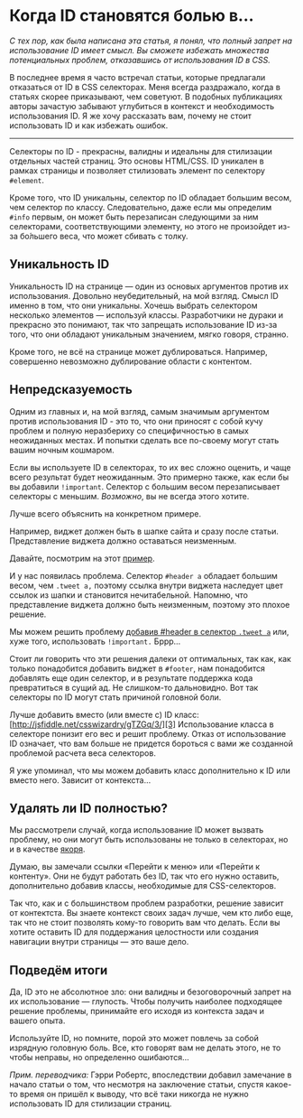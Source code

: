 Когда ID становятся болью в…
================================================================================

*С тех пор, как была написана эта статья, я понял, что полный запрет на
использование ID имеет смысл. Вы сможете избежать множества потенциальных
проблем, отказавшись от использования ID в CSS.*

В последнее время я часто встречал статьи, которые предлагали отказаться от ID
в CSS селекторах. Меня всегда раздражало, когда в статьях скорее приказывают,
чем советуют. В подобных публикациях авторы зачастую забывают углубиться в
контекст и необходимость использования ID. Я же хочу рассказать вам, почему не
стоит использовать ID и как избежать ошибок.

---

Cелекторы по ID - прекрасны, валидны и идеальны для стилизации отдельных частей
страниц. Это основы HTML/CSS. ID уникален в рамках страницы и позволяет
стилизовать элемент по селектору `#element`.

Кроме того, что ID уникальны, селектор по ID обладает большим весом,
чем селектор по классу. Следовательно, даже если мы определим `#info` первым,
он может быть перезаписан следующими за ним селекторами, соответствующими элементу,
но этого не произойдет из-за бо́льшего веса, что может сбивать с толку.

## Уникальность ID ##

Уникальность ID на странице — один из основых аргументов против их использования.
Довольно неубедительный, на мой взгляд. Смысл ID именно в том, что они уникальны.
Хочешь выбрать селектором несколько элементов — используй классы. Разработчики не
дураки и прекрасно это понимают, так что запрещать использование ID из-за того, что
они обладают уникальным значением, мягко говоря, странно.

Кроме того, не всё на странице может дублироваться. Например, совершенно невозможно
дублирование области с контентом.

## Непредсказуемость ##

Одним из главных и, на мой взгляд, самым значимым аргументом против использования
ID - это то, что они приносят с собой кучу проблем и полную неразбериху со специфичностью
в самых неожиданных местах. И попытки сделать все по-своему могут стать вашим
ночным кошмаром.

Если вы используете ID в селекторах, то их вес сложно оценить, и чаще всего
результат будет неожиданным. Это примерно также, как если бы вы добавили `!important`.
Селектор с большим весом перезаписывает селекторы с меньшим. *Возможно*, вы не всегда этого хотите.

Лучше всего объяснить на конкретном примере.

Например, виджет должен быть в шапке сайта и сразу после статьи. Представление виджета
должно оставаться неизменным.

Давайте, посмотрим на этот [пример][1].

И у нас появилась проблема. Селектор `#header a` обладает большим весом, чем `.tweet a,`
поэтому ссылка внутри виджета наследует цвет ссылок из шапки и становится нечитабельной.
Напомню, что представление виджета должно быть неизменным, поэтому это плохое решение.

Мы можем решить проблему [добавив #header в селектор `.tweet a`][2] или, хуже того,
использовать `!important.` Бррр…

Стоит ли говорить что эти решения далеки от оптимальных, так как, как только понадобится
добавить виджет в `#footer`, нам понадобится добавлять еще один селектор, и в результате
поддержка кода превратиться в сущий ад. Не слишком-то дальновидно. Вот так селекторы по
ID могут стать причиной головной боли.

Лучше добавить вместо (или вместе с) ID класс: [http://jsfiddle.net/csswizardry/gTZGq/3/][3]
Использование класса в селекторе понизит его вес и решит проблему. Отказ от
использование ID означает, что вам больше не придется бороться с вами же
созданной проблемой расчета веса селекторов.

Я уже упоминал, что мы можем добавить класс дополнительно к ID или вместо него. Зависит
от контекста…

## Удалять ли ID полностью? ##

Мы рассмотрели случай, когда использование ID может вызвать проблему, но они могут быть использованы не только в селекторах, но и в качестве [якоря][4].

Думаю, вы замечали ссылки «Перейти к меню» или «Перейти к контенту». Они не будут
работать без ID, так что его нужно оставить, дополнительно добавив классы, необходимые
для CSS-селекторов.

Так что, как и с большинством проблем разработки, решение зависит от контектста.
Вы знаете контекст своих задач лучше, чем кто либо еще, так что не стоит позволять
кому-то говорить вам что делать. Если вы хотите оставить ID для поддержания целостности
или создания навигации внутри страницы — это ваше дело.

## Подведём итоги ##

Да, ID это не абсолютное зло: они валидны и безоговорочный запрет на их использование —
глупость. Чтобы получить наиболее подходящее решение проблемы, принимайте его исходя из
контекста задач и вашего опыта.

Используйте ID, но помните, порой это может повлечь за собой изрядную головную боль.
Все, кто говорят вам не делать этого, не то чтобы неправы, но определенно ошибаются…

*Прим. переводчика:* Гэрри Робертс, впоследствии добавил замечание в начало
статьи о том, что несмотря на заключение статьи, спустя какое-то время
он пришёл к выводу, что всё таки никогда не нужно использовать ID
для стилизации страниц.

[1]: http://jsfiddle.net/csswizardry/gTZGq/1/ "Specificty nightmare"
[2]: http://jsfiddle.net/csswizardry/gTZGq/2/ "Specificty nightmare #2"
[3]: http://jsfiddle.net/csswizardry/gTZGq/3/ "Specificty nightmare #3"
[4]: http://csswizardry.com/2011/06/namespacing-fragment-identifiers/ "Namespacing fragment identifiers"
